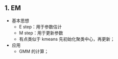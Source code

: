 

## 1. EM

- 基本思想
    - E step：用于参数估计
    - M step：用于更新参数
    - 有点类似于 kmeans 先初始化聚类中心，再更新；
- 应用
    - GMM 的计算；
    